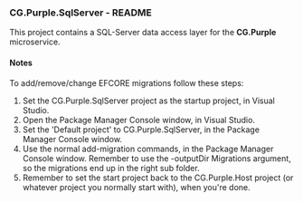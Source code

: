 
### CG.Purple.SqlServer - README

This project contains a SQL-Server data access layer for the **CG.Purple** microservice.

#### Notes

To add/remove/change EFCORE migrations follow these steps:
    
1. Set the CG.Purple.SqlServer project as the startup project, in Visual Studio.
2. Open the Package Manager Console window, in Visual Studio.
3. Set the 'Default project' to CG.Purple.SqlServer, in the Package Manager Console window.
4. Use the normal add-migration commands, in the Package Manager Console window. Remember to use the -outputDir Migrations argument, so the migrations end up in the right sub folder.
5. Remember to set the start project back to the CG.Purple.Host project (or whatever project you normally start with), when you're done.







